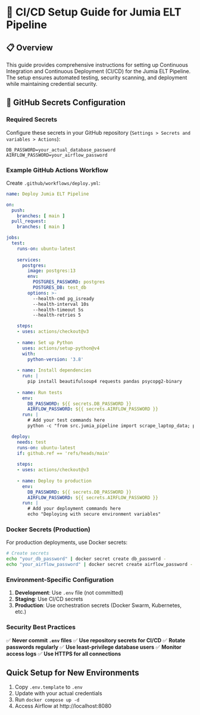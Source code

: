 # 🚀 CI/CD Setup Guide for Jumia ELT Pipeline

## 📋 Overview

This guide provides comprehensive instructions for setting up Continuous Integration and Continuous Deployment (CI/CD) for the Jumia ELT Pipeline. The setup ensures automated testing, security scanning, and deployment while maintaining credential security.

## 🔐 GitHub Secrets Configuration

### Required Secrets

Configure these secrets in your GitHub repository (`Settings > Secrets and variables > Actions`):
   ```
   DB_PASSWORD=your_actual_database_password
   AIRFLOW_PASSWORD=your_airflow_password
   ```

### Example GitHub Actions Workflow

Create `.github/workflows/deploy.yml`:

```yaml
name: Deploy Jumia ELT Pipeline

on:
  push:
    branches: [ main ]
  pull_request:
    branches: [ main ]

jobs:
  test:
    runs-on: ubuntu-latest
    
    services:
      postgres:
        image: postgres:13
        env:
          POSTGRES_PASSWORD: postgres
          POSTGRES_DB: test_db
        options: >-
          --health-cmd pg_isready
          --health-interval 10s
          --health-timeout 5s
          --health-retries 5

    steps:
    - uses: actions/checkout@v3
    
    - name: Set up Python
      uses: actions/setup-python@v4
      with:
        python-version: '3.8'
    
    - name: Install dependencies
      run: |
        pip install beautifulsoup4 requests pandas psycopg2-binary
    
    - name: Run tests
      env:
        DB_PASSWORD: ${{ secrets.DB_PASSWORD }}
        AIRFLOW_PASSWORD: ${{ secrets.AIRFLOW_PASSWORD }}
      run: |
        # Add your test commands here
        python -c "from src.jumia_pipeline import scrape_laptop_data; print('Pipeline import successful')"

  deploy:
    needs: test
    runs-on: ubuntu-latest
    if: github.ref == 'refs/heads/main'
    
    steps:
    - uses: actions/checkout@v3
    
    - name: Deploy to production
      env:
        DB_PASSWORD: ${{ secrets.DB_PASSWORD }}
        AIRFLOW_PASSWORD: ${{ secrets.AIRFLOW_PASSWORD }}
      run: |
        # Add your deployment commands here
        echo "Deploying with secure environment variables"
```

### Docker Secrets (Production)

For production deployments, use Docker secrets:

```bash
# Create secrets
echo "your_db_password" | docker secret create db_password -
echo "your_airflow_password" | docker secret create airflow_password -
```

### Environment-Specific Configuration

1. **Development**: Use `.env` file (not committed)
2. **Staging**: Use CI/CD secrets
3. **Production**: Use orchestration secrets (Docker Swarm, Kubernetes, etc.)

### Security Best Practices

✅ **Never commit `.env` files**
✅ **Use repository secrets for CI/CD**
✅ **Rotate passwords regularly**
✅ **Use least-privilege database users**
✅ **Monitor access logs**
✅ **Use HTTPS for all connections**

## Quick Setup for New Environments

1. Copy `.env.template` to `.env`
2. Update with your actual credentials
3. Run `docker compose up -d`
4. Access Airflow at http://localhost:8080
